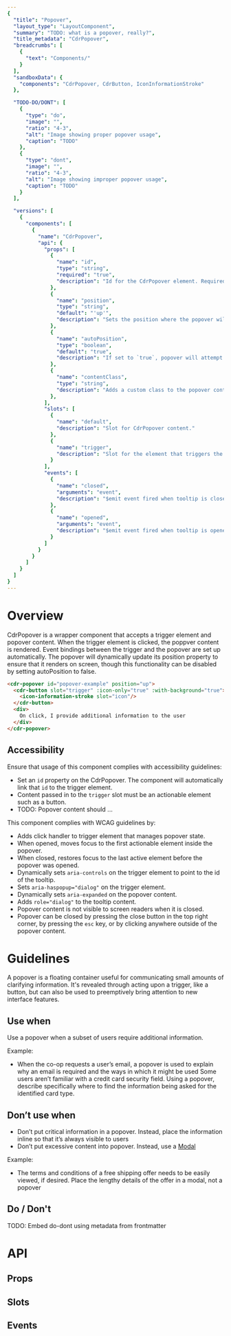 ```yaml
---
{
  "title": "Popover",
  "layout_type": "LayoutComponent",
  "summary": "TODO: what is a popover, really?",
  "title_metadata": "CdrPopover",
  "breadcrumbs": [
    {
      "text": "Components/"
    }
  ],
  "sandboxData": {
    "components": "CdrPopover, CdrButton, IconInformationStroke"
  },

  "TODO-DO/DONT": [
    {
      "type": "do",
      "image": "",
      "ratio": "4-3",
      "alt": "Image showing proper popover usage",
      "caption": "TODO"
    },
    {
      "type": "dont",
      "image": "",
      "ratio": "4-3",
      "alt": "Image showing improper popover usage",
      "caption": "TODO"
    }
  ],

  "versions": [
    {
      "components": [
        {
          "name": "CdrPopover",
          "api": {
            "props": [
              {
                "name": "id",
                "type": "string",
                "required": "true",
                "description": "Id for the CdrPopover element. Required for accessibility."
              },
              {
                "name": "position",
                "type": "string",
                "default": "'up'",
                "description": "Sets the position where the popover will render relative to the trigger element. Possible values: 'up' | 'down' | 'left' | 'right'"
              },
              {
                "name": "autoPosition",
                "type": "boolean",
                "default": "true",
                "description": "If set to `true`, popover will attempt to dynamically set it's position to ensure it renders within the visible browser window. If `false` the popover will always render in the provided `position`."
              },
              {
                "name": "contentClass",
                "type": "string",
                "description": "Adds a custom class to the popover content wrapper. Allows for overriding it's size, styling, etc."
              },
            ],
            "slots": [
              {
                "name": "default",
                "description": "Slot for CdrPopover content."
              },
              {
                "name": "trigger",
                "description": "Slot for the element that triggers the popover. Element should be a button and must be the first and only child of this slot. Event handlers are bound to this element automatically."
              }
            ],
            "events": [
              {
                "name": "closed",
                "arguments": "event",
                "description": "$emit event fired when tooltip is closed."
              },
              {
                "name": "opened",
                "arguments": "event",
                "description": "$emit event fired when tooltip is opened."
              }
            ]
          }
        }
      ]
    }
  ]
}
---
```


<cdr-doc-table-of-contents-shell >

# Overview

CdrPopover is a wrapper component that accepts a trigger element and popover content. When the trigger element is clicked, the poppver content is rendered. Event bindings between the trigger and the popover are set up automatically. The popover will dynamically update its position property to ensure that it renders on screen, though this functionality can be disabled by setting autoPosition to false.

<cdr-doc-example-code-pair repository-href="/src/components/CdrPopover"
:sandbox-data="$page.frontmatter.sandboxData" >

```html
<cdr-popover id="popover-example" position="up">
  <cdr-button slot="trigger" :icon-only="true" :with-background="true">
    <icon-information-stroke slot="icon"/>
  </cdr-button>
  <div>
    On click, I provide additional information to the user
  </div>
</cdr-popover>
```
</cdr-doc-example-code-pair>


## Accessibility

Ensure that usage of this component complies with accessibility guidelines:

- Set an `id` property on the CdrPopover. The component will automatically link that `id` to the trigger element.
- Content passed in to the `trigger` slot must be an actionable element such as a button.
- TODO: Popover content should ...

This component complies with WCAG guidelines by:

- Adds click handler to trigger element that manages popover state.
- When opened, moves focus to the first actionable element inside the popover.
- When closed, restores focus to the last active element before the popover was opened.
- Dynamically sets `aria-controls` on the trigger element to point to the id of the tooltip.
- Sets `aria-haspopup="dialog"` on the trigger element.
- Dynamically sets `aria-expanded` on the popover content.
- Adds `role="dialog"` to the tooltip content.
- Popover content is not visible to screen readers when it is closed.
- Popover can be closed by pressing the close button in the top right corner, by pressing the `esc` key, or by clicking anywhere outside of the popover content.


# Guidelines

A popover is a floating container useful for communicating small amounts of clarifying information. It's revealed through acting upon a trigger, like a button, but can also be used to preemptively bring attention to new interface features.

## Use when
Use a popover when a subset of users require additional information.

Example:
- When the co-op requests a user’s email, a popover is used to explain why an email is required and the ways in which it might be used
Some users aren’t familiar with a credit card security field. Using a popover, describe specifically where to find the information being asked for the identified card type.

## Don’t use when
- Don’t put critical information in a popover. Instead, place the information inline so that it’s always visible to users
- Don’t put excessive content into popover. Instead, use a [Modal](../modal/)

Example:
- The terms and conditions of a free shipping offer needs to be easily viewed, if desired. Place the lengthy details of the offer in a modal, not a popover


## Do / Don't

TODO: Embed do-dont using metadata from frontmatter

<!-- <do-dont :examples="$page.frontmatter.DATAKEY" /> -->

# API

## Props

<cdr-doc-api type="prop" :api-data="$page.frontmatter.versions[0].components[0].api.props" />

## Slots

<cdr-doc-api type="slot" :api-data="$page.frontmatter.versions[0].components[0].api.slots" />

## Events

<cdr-doc-api type="slot" :api-data="$page.frontmatter.versions[0].components[0].api.events" :slots-getting-started-link="false" />

</cdr-doc-table-of-contents-shell>
